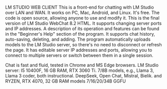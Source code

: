 LM STUDIO WEB CLIENT This is a front-end for chatting with LM Studio over LAN and WAN. It works on PC, Mac, Android, and Linux. It's free. The code is open source, allowing anyone to use and modify it. This is the final version of LM Studio WebChat 8.2 HTML. It supports changing server ports and IP addresses. A description of its operation and features can be found in the "Beginner's Help" section of the program. It supports chat history, auto-saving, deleting, and adding. The program automatically uploads models to the LM Studio server, so there's no need to disconnect or refresh the page. It has editable server IP addresses and ports, allowing you to connect to multiple servers or switch between them in a single session.

Chat is fast and fluid, tested in Chrome and MS Edge browsers. LM Studio server: I5 10400F, 16 GB RAM, RTX 3060 Ti. 7/8B models, e.g., Llama 3, Llama 3 coder, both instructional. DeepSeek, Open Chat, Mistral, Bielik. and RYZEN, RTX 4070, 32 GB RAM models 7/16/20/34B GGFU

